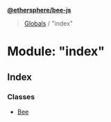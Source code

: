 **[@ethersphere/bee-js](../README.md)**

> [Globals](../README.md) / "index"

# Module: "index"

## Index

### Classes

* [Bee](../classes/_index_.bee.md)
